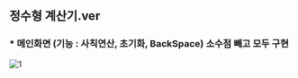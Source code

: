 ## 정수형 계산기.ver
### * 메인화면 (기능 : 사칙연산, 초기화, BackSpace) 소수점 빼고 모두 구현

![1](https://user-images.githubusercontent.com/37132897/154781080-9204b1f4-8602-4cc0-934d-f13b225d3020.png)
